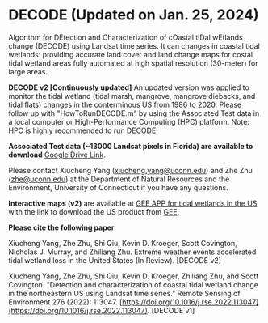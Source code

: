 # DECODE (Updated on Jan. 25, 2024)
Algorithm for DEtection and Characterization of cOastal tiDal wEtlands change (DECODE) using Landsat time series. It can changes in coastal tidal wetlands: providing accurate land cover and land change maps for costal tidal wetland areas fully automated at high spatial resolution (30-meter) for large areas. 

**DECODE v2 [Continuously updated]** An updated version was applied to monitor the tidal wetland (tidal marsh, mangrove, mangrove diebacks, and tidal flats) changes in the conterminous US from 1986 to 2020. Please follow up with "HowToRunDECODE.m" by using the Associated Test data in a local computer or High-Performance Computing (HPC) platform. Note: HPC is highly recommended to run DECODE. 

**Associated Test data (~13000 Landsat pixels in Florida) are available to download** [Google Drive Link](https://drive.google.com/file/d/1EmOLwQ4Do8LgHNfZK3Zcm8CPXOBHJbCQ/view?usp=drive_link). 

Please contact Xiucheng Yang (xiucheng.yang@uconn.edu) and Zhe Zhu (zhe@uconn.edu) at the Department of Natural Resources and the Environment, University of Connecticut if you have any questions.

**Interactive maps (v2)** are available at [GEE APP for tidal wetlands in the US](https://gers.users.earthengine.app/view/tidalwetlandcover) with the link to download the US product from [GEE](https://code.earthengine.google.com/b0a479163d67640ee01c053f095e40c0). 

**Please cite the following paper** 

Xiucheng Yang, Zhe Zhu, Shi Qiu, Kevin D. Kroeger, Scott Covington, Nicholas J. Murray, and Zhiliang Zhu. Extreme weather events accelerated tidal wetland loss in the United States (In Review). [DECODE v2]

Xiucheng Yang, Zhe Zhu, Shi Qiu, Kevin D. Kroeger, Zhiliang Zhu, and Scott Covington. "Detection and characterization of coastal tidal wetland change in the northeastern US using Landsat time series." Remote Sensing of Environment 276 (2022): 113047. [https://doi.org/10.1016/j.rse.2022.113047](https://doi.org/10.1016/j.rse.2022.113047). [DECODE v1]

